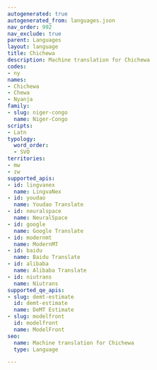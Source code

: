 ```yaml
---
autogenerated: true
autogenerated_from: languages.json
nav_order: 992
nav_exclude: true
parent: Languages
layout: language
title: Chichewa
description: Machine translation for Chichewa
codes:
- ny
names:
- Chichewa
- Chewa
- Nyanja
family:
- slug: niger-congo
  name: Niger-Congo
scripts:
- Latn
typology:
  word_order:
  - SVO
territories:
- mw
- zw
supported_apis:
- id: lingvanex
  name: LingvaNex
- id: youdao
  name: Youdao Translate
- id: neuralspace
  name: NeuralSpace
- id: google
  name: Google Translate
- id: modernmt
  name: ModernMT
- id: baidu
  name: Baidu Translate
- id: alibaba
  name: Alibaba Translate
- id: niutrans
  name: Niutrans
supported_qe_apis:
- slug: demt-estimate
  id: demt-estimate
  name: DeMT Estimate
- slug: modelfront
  id: modelfront
  name: ModelFront
seo:
  name: Machine translation for Chichewa
  type: Language

---
```


